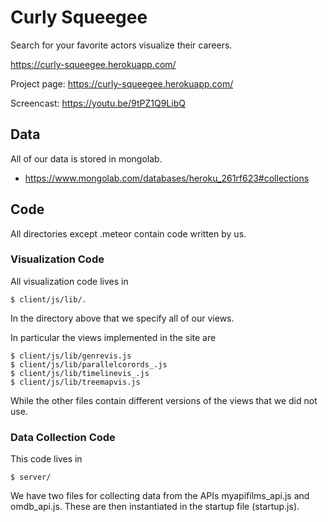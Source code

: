 # Curly Squeegee
Search for your favorite actors visualize their careers.

https://curly-squeegee.herokuapp.com/

Project page: https://curly-squeegee.herokuapp.com/

Screencast: https://youtu.be/9tPZ1Q9LibQ




## Data
All of our data is stored in mongolab. 

- https://www.mongolab.com/databases/heroku_261rf623#collections

## Code

All directories except .meteor contain code written by us. 

### Visualization Code
All visualization code lives in 
    
    $ client/js/lib/. 

In the directory above that we specify all of our views.

In particular the views implemented in the site are
    
    $ client/js/lib/genrevis.js
    $ client/js/lib/parallelcorords_.js
    $ client/js/lib/timelinevis_.js
    $ client/js/lib/treemapvis.js

While the other files contain different versions of the views that we did not use.


### Data Collection Code
This code lives in 
    
    $ server/

We have two files for collecting data from the APIs myapifilms_api.js and omdb_api.js. These are then instantiated in the startup file (startup.js).
